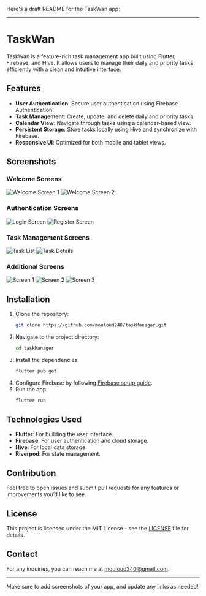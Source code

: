 Here's a draft README for the TaskWan app:

---

# TaskWan

TaskWan is a feature-rich task management app built using Flutter, Firebase, and Hive. It allows users to manage their daily and priority tasks efficiently with a clean and intuitive interface.

## Features

- **User Authentication**: Secure user authentication using Firebase Authentication.
- **Task Management**: Create, update, and delete daily and priority tasks.
- **Calendar View**: Navigate through tasks using a calendar-based view.
- **Persistent Storage**: Store tasks locally using Hive and synchronize with Firebase.
- **Responsive UI**: Optimized for both mobile and tablet views.

## Screenshots
### Welcome Screens
![Welcome Screen 1](screenshots/Screenshot_1723142901.png)
![Welcome Screen 2](screenshots/Screenshot_1723142908.png)

### Authentication Screens
![Login Screen](screenshots/Screenshot_1723142910.png)
![Register Screen](screenshots/Screenshot_1723142914.png)

### Task Management Screens
![Task List](screenshots/Screenshot_1723142968.png)
![Task Details](screenshots/Screenshot_1723143079.png)

### Additional Screens
![Screen 1](screenshots/Screenshot_1723142973.png)
![Screen 2](screenshots/Screenshot_1723142976.png)
![Screen 3](screenshots/Screenshot_1723142983.png)



## Installation

1. Clone the repository:
   ```bash
   git clone https://github.com/mouloud240/taskManager.git
   ```
2. Navigate to the project directory:
   ```bash
   cd taskManager
   ```
3. Install the dependencies:
   ```bash
   flutter pub get
   ```
4. Configure Firebase by following [Firebase setup guide](https://firebase.google.com/docs/flutter/setup).
5. Run the app:
   ```bash
   flutter run
   ```

## Technologies Used

- **Flutter**: For building the user interface.
- **Firebase**: For user authentication and cloud storage.
- **Hive**: For local data storage.
- **Riverpod**: For state management.

## Contribution

Feel free to open issues and submit pull requests for any features or improvements you’d like to see.

## License

This project is licensed under the MIT License - see the [LICENSE](LICENSE) file for details.

## Contact

For any inquiries, you can reach me at mouloud240@gmail.com.

---

Make sure to add screenshots of your app, and update any links as needed!
